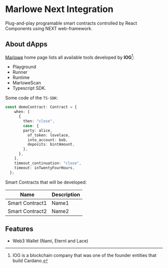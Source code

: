 # Marlowe Next Integration

Plug-and-play programable smart contracts controlled by React Components using NEXT web-framework.

## About dApps

[Marlowe](https://marlowe.iohk.io/) home page lists all available tools developed by **IOG**[^1]:
- Playground
- Runner
- Runtime
- MarloweScan
- Typescript SDK.

Some code of the `TS-SDK`: 

```typescript
const demoContract: Contract = {
    when: [
      {
        then: "close",
        case: {
        party: alice,
          of_token: lovelace,
          into_account: bob,
          deposits: bintAmount,
        },
      },
    ],
    timeout_continuation: "close",
    timeout: inTwentyFourHours,
  };
```

Smart Contracts that will be developed: 

| Name                 | Description    |
| -------------------- | ---------------|
| Smart Contract1      | Name1          |
| Smart Contract2      | Name2          |

## Features
- Web3 Wallet (Nami, Eternl and Lace)

[^1]: IOG is a blockchain company that was one of the founder entities that build Cardano.
